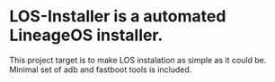 # LOS-Installer is a automated LineageOS installer.
This project target is to make LOS instalation as simple as it could be.
Minimal set of adb and fastboot tools is included.